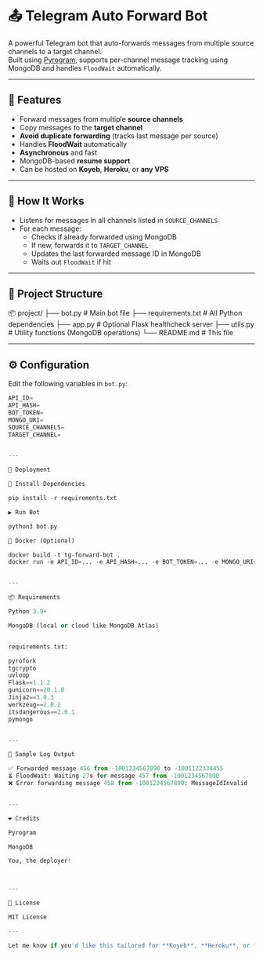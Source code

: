 # 📤 Telegram Auto Forward Bot

A powerful Telegram bot that auto-forwards messages from multiple source channels to a target channel.  
Built using [Pyrogram](https://github.com/pyrogram/pyrogram), supports per-channel message tracking using MongoDB and handles `FloodWait` automatically.

---

## 🚀 Features

- Forward messages from multiple **source channels**
- Copy messages to the **target channel**
- **Avoid duplicate forwarding** (tracks last message per source)
- Handles **FloodWait** automatically
- **Asynchronous** and fast
- MongoDB-based **resume support**
- Can be hosted on **Koyeb**, **Heroku**, or **any VPS**

---

## 🧠 How It Works

- Listens for messages in all channels listed in `SOURCE_CHANNELS`
- For each message:
  - Checks if already forwarded using MongoDB
  - If new, forwards it to `TARGET_CHANNEL`
  - Updates the last forwarded message ID in MongoDB
  - Waits out `FloodWait` if hit

---

## 📁 Project Structure

📦 project/ ├── bot.py                # Main bot file ├── requirements.txt      # All Python dependencies ├── app.py                # Optional Flask healthcheck server ├── utils.py              # Utility functions (MongoDB operations) └── README.md             # This file

---

## ⚙️ Configuration

Edit the following variables in `bot.py`:

```python
API_ID=
API_HASH=
BOT_TOKEN=
MONGO_URI=
SOURCE_CHANNELS=
TARGET_CHANNEL=


---

🏁 Deployment

🐍 Install Dependencies

pip install -r requirements.txt

▶️ Run Bot

python3 bot.py

🐳 Docker (Optional)

docker build -t tg-forward-bot .
docker run -e API_ID=... -e API_HASH=... -e BOT_TOKEN=... -e MONGO_URI=... tg-forward-bot


---

📦 Requirements

Python 3.9+

MongoDB (local or cloud like MongoDB Atlas)


requirements.txt:

pyrofork
tgcrypto
uvloop
Flask==1.1.2
gunicorn==20.1.0
Jinja2==3.0.3
werkzeug==2.0.2
itsdangerous==2.0.1
pymongo


---

🧪 Sample Log Output

✅ Forwarded message 456 from -1001234567890 to -1001122334455
⏳ FloodWait: Waiting 27s for message 457 from -1001234567890
❌ Error forwarding message 458 from -1001234567890: MessageIdInvalid


---

❤️ Credits

Pyrogram

MongoDB

You, the deployer!



---

🔐 License

MIT License

---

Let me know if you'd like this tailored for **Koyeb**, **Heroku**, or **Docker Compose** deployment.

